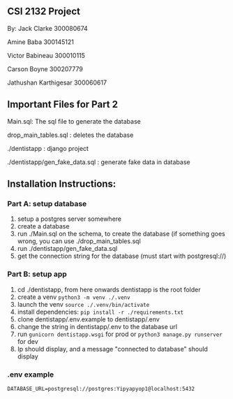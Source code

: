 ## CSI 2132 Project

By:
Jack Clarke     300080674

Amine Baba      300145121

Victor Babineau 300010115

Carson Boyne    300207779

Jathushan Karthigesar 300060617


## Important Files for Part 2

Main.sql: The sql file to generate the database

drop_main_tables.sql : deletes the database

./dentistapp :  django project

./dentistapp/gen_fake_data.sql : generate fake data in database


## Installation Instructions:

### Part A: setup database
1. setup a postgres server somewhere
2. create a database
3. run ./Main.sql on the schema, to create the database (if something goes wrong, you can use ./drop_main_tables.sql
4. run ./dentistapp/gen_fake_data.sql
5. get the connection string for the database (must start with postgresql://)

### Part B: setup app
1. cd ./dentistapp, from here onwards dentistapp is the root folder
2. create a venv `python3 -m venv ./.venv`
3. launch the venv `source ./.venv/bin/activate`
4. install dependencies: `pip install -r ./requirements.txt`
5. clone dentistapp/.env.example to dentistapp/.env
6. change the string in dentistapp/.env to the database url
7. run `gunicorn dentistapp.wsgi` for prod or `python3 manage.py runserver` for dev
8. Ip should display, and a message "connected to database" should display

### .env example
```
DATABASE_URL=postgresql://postgres:Yipyapyop1@localhost:5432
```





